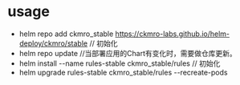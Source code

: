 
# usage

* helm repo add ckmro_stable https://ckmro-labs.github.io/helm-deploy/ckmro/stable  // 初始化
* helm repo update  //当部署应用的Chart有变化时，需要做仓库更新。
* helm install --name rules-stable ckmro_stable/rules   // 初始化
* helm upgrade rules-stable ckmro_stable/rules --recreate-pods
